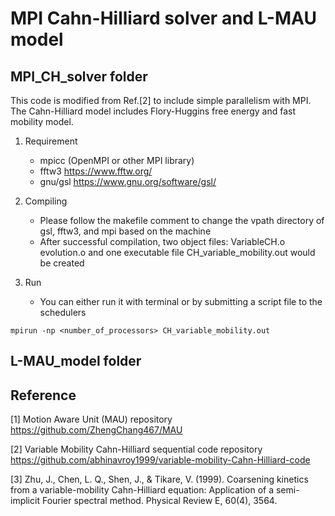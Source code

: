 #  MPI Cahn-Hilliard solver and L-MAU model

## MPI_CH_solver folder
This code is modified from Ref.[2] to include simple parallelism with MPI.
The Cahn-Hilliard model includes Flory-Huggins free energy and fast mobility model.
1. Requirement
   * mpicc (OpenMPI or other MPI library)
   * fftw3 https://www.fftw.org/
   * gnu/gsl https://www.gnu.org/software/gsl/ <br>

2. Compiling
   * Please follow the makefile comment to change the vpath directory of gsl, fftw3, and mpi based on the machine
   * After successful compilation, two object files: VariableCH.o evolution.o and one executable file CH_variable_mobility.out would be created
   
3. Run
   * You can either run it with terminal or by submitting a script file to the schedulers 
```
mpirun -np <number_of_processors> CH_variable_mobility.out

```   
## L-MAU_model folder

   
	

























## Reference
[1] Motion Aware Unit (MAU) repository https://github.com/ZhengChang467/MAU

[2] Variable Mobility Cahn-Hilliard sequential code repository https://github.com/abhinavroy1999/variable-mobility-Cahn-Hilliard-code

[3] Zhu, J., Chen, L. Q., Shen, J., & Tikare, V. (1999). Coarsening kinetics from a variable-mobility Cahn-Hilliard equation: Application of a semi-implicit Fourier spectral method. Physical Review E, 60(4), 3564.